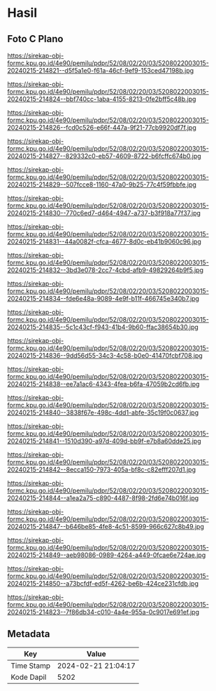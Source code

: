 # Hasil

## Foto C Plano

https://sirekap-obj-formc.kpu.go.id/4e90/pemilu/pdpr/52/08/02/20/03/5208022003015-20240215-214821--d5f5a1e0-f61a-46cf-9ef9-153ced47198b.jpg

https://sirekap-obj-formc.kpu.go.id/4e90/pemilu/pdpr/52/08/02/20/03/5208022003015-20240215-214824--bbf740cc-1aba-4155-8213-0fe2bff5c48b.jpg

https://sirekap-obj-formc.kpu.go.id/4e90/pemilu/pdpr/52/08/02/20/03/5208022003015-20240215-214826--fcd0c526-e66f-447a-9f21-77cb9920df7f.jpg

https://sirekap-obj-formc.kpu.go.id/4e90/pemilu/pdpr/52/08/02/20/03/5208022003015-20240215-214827--829332c0-eb57-4609-8722-b6fcffc674b0.jpg

https://sirekap-obj-formc.kpu.go.id/4e90/pemilu/pdpr/52/08/02/20/03/5208022003015-20240215-214829--507fcce8-1160-47a0-9b25-77c4f59fbbfe.jpg

https://sirekap-obj-formc.kpu.go.id/4e90/pemilu/pdpr/52/08/02/20/03/5208022003015-20240215-214830--770c6ed7-d464-4947-a737-b3f918a77f37.jpg

https://sirekap-obj-formc.kpu.go.id/4e90/pemilu/pdpr/52/08/02/20/03/5208022003015-20240215-214831--44a0082f-cfca-4677-8d0c-eb41b9060c96.jpg

https://sirekap-obj-formc.kpu.go.id/4e90/pemilu/pdpr/52/08/02/20/03/5208022003015-20240215-214832--3bd3e078-2cc7-4cbd-afb9-49829264b9f5.jpg

https://sirekap-obj-formc.kpu.go.id/4e90/pemilu/pdpr/52/08/02/20/03/5208022003015-20240215-214834--fde6e48a-9089-4e9f-b11f-466745e340b7.jpg

https://sirekap-obj-formc.kpu.go.id/4e90/pemilu/pdpr/52/08/02/20/03/5208022003015-20240215-214835--5c1c43cf-f943-41b4-9b60-ffac38654b30.jpg

https://sirekap-obj-formc.kpu.go.id/4e90/pemilu/pdpr/52/08/02/20/03/5208022003015-20240215-214836--9dd56d55-34c3-4c58-b0e0-41470fcbf708.jpg

https://sirekap-obj-formc.kpu.go.id/4e90/pemilu/pdpr/52/08/02/20/03/5208022003015-20240215-214838--ee7a1ac6-4343-4fea-b6fa-47059b2cd6fb.jpg

https://sirekap-obj-formc.kpu.go.id/4e90/pemilu/pdpr/52/08/02/20/03/5208022003015-20240215-214840--3838f67e-498c-4dd1-abfe-35c19f0c0637.jpg

https://sirekap-obj-formc.kpu.go.id/4e90/pemilu/pdpr/52/08/02/20/03/5208022003015-20240215-214841--1510d390-a97d-409d-bb9f-e7b8a60dde25.jpg

https://sirekap-obj-formc.kpu.go.id/4e90/pemilu/pdpr/52/08/02/20/03/5208022003015-20240215-214842--8ecca150-7973-405a-bf8c-c82efff207d1.jpg

https://sirekap-obj-formc.kpu.go.id/4e90/pemilu/pdpr/52/08/02/20/03/5208022003015-20240215-214844--a1ea2a75-c890-4487-8f98-2fd6e74b016f.jpg

https://sirekap-obj-formc.kpu.go.id/4e90/pemilu/pdpr/52/08/02/20/03/5208022003015-20240215-214847--b646be85-4fe8-4c51-8599-966c627c8b49.jpg

https://sirekap-obj-formc.kpu.go.id/4e90/pemilu/pdpr/52/08/02/20/03/5208022003015-20240215-214849--aeb98086-0989-4264-a449-0fcae6e724ae.jpg

https://sirekap-obj-formc.kpu.go.id/4e90/pemilu/pdpr/52/08/02/20/03/5208022003015-20240215-214850--a73bcfdf-ed5f-4262-be6b-424ce231cfdb.jpg

https://sirekap-obj-formc.kpu.go.id/4e90/pemilu/pdpr/52/08/02/20/03/5208022003015-20240215-214823--7f86db34-c010-4a4e-955a-0c9017e691ef.jpg


## Metadata

| Key        | Value               |
| ---------- | ------------------- |
| Time Stamp | 2024-02-21 21:04:17 |
| Kode Dapil | 5202                |



